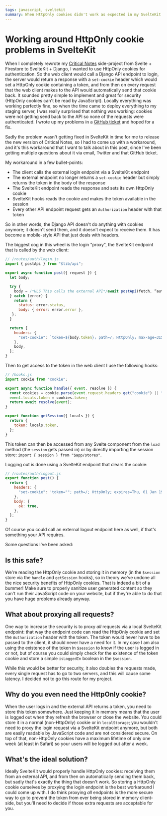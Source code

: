 ```yaml
---
tags: javascript, sveltekit
summary: When HttpOnly cookies didn't work as expected in my SvelteKit project I had to find a workaround.
---
```


# Working around HttpOnly cookie problems in SvelteKit

When I completely rewrote my [Critical Notes](https://www.critical-notes.com) side-project from Svelte + Firestore to SvelteKit + Django, I wanted to use HttpOnly cookies for authentication. So the web client would call a Django API endpoint to login, the server would return a response with a `set-cookie` header which would set a HttpOnly cookie containing a token, and from then on every request that the web client makes to the API would automatically send that cookie back. It sounded pretty simple to implement and great for security (HttpOnly cookies can't be read by JavaScript). Locally everything was working perfectly fine, so when the time came to deploy everything to my staging server, I was really surprised that nothing was working: cookies were not getting send back to the API so none of the requests were authenticated. I wrote up my problems in a [GitHub ticket](https://github.com/sveltejs/kit/issues/1198#issuecomment-932447869) and hoped for a fix.

Sadly the problem wasn't getting fixed in SvelteKit in time for me to release the new version of Critical Notes, so I had to come up with a workaround, and it's this workaround that I want to talk about in this post, since I've been getting multiple questions about it via email, Twitter and that GitHub ticket.

My workaround in a few bullet-points:

- The client calls the external login endpoint via a SvelteKit endpoint
- The external endpoint no longer returns a `set-cookie` header but simply returns the token in the body of the response
- The SvelteKit endpoint reads the response and sets its own HttpOnly cookie
- SvelteKit hooks reads the cookie and makes the token available in the session
- Every other API endpoint request gets an `Authorization` header with that token

So in other words, the Django API doesn't do anything with cookies anymore; it doesn't send them, and it doesn't expect to receive them. It has become a mobile-style API that just deals with headers.

The biggest cog in this wheel is the login "proxy", the SvelteKit endpoint that is called by the web client:

``` javascript
// /routes/auth/login.js
import { postApi } from "$lib/api";

export async function post({ request }) {
  let body;

  try {
    body = /*HLS This calls the external API*/await postApi(fetch, “auth/login", await request.json())/*HLE*/;
  } catch (error) {
    return {
      status: error.status,
      body: { error: error.error },
   };
  }

  return {
    headers: {
      "set-cookie": `token=${body.token}; path=/; HttpOnly; max-age=31536000`,
    },
    body,
  };
}
```

Then to get access to the token in the web client I use the following hooks:

``` javascript
// /hooks.js
import cookie from "cookie";

export async function handle({ event, resolve }) {
  const cookies = cookie.parse(event.request.headers.get("cookie") || "");
  event.locals.token = cookies.token;
  return await resolve(event);
}

export function getSession({ locals }) {
  return {
    token: locals.token,
  };
}
```

This token can then be accessed from any Svelte component from the `load` method (the `session` gets passed in) or by directly importing the session store: `import { session } from "$app/stores"`.

Logging out is done using a SvelteKit endpoint that clears the cookie:

``` javascript
// /routes/auth/logout.js
export function post() {
  return {
    headers: {
      "set-cookie": 'token=""; path=/; HttpOnly; expires=Thu, 01 Jan 1970 00:00:00 GMT',
    },
    body: {
      ok: true,
    },
  };
}
```

Of course you could call an external logout endpoint here as well, if that's something your API requires.

Some questions I've been asked:

## Is this safe?
We're reading the HttpOnly cookie and storing it in memory (in the `$session` store via the `handle` and `getSession` hooks), so in theory we've undone all the nice security benefits of HttpOnly cookies. That is indeed a bit of a bummer! Make sure to properly sanitize user generated content so they can't run their JavaScript code on your website, but if they're able to do that you have huge problems already anyway.

## What about proxying all requests?
One way to increase the security is to proxy *all* requests via a local SvelteKit endpoint: that way the endpoint code can read the HttpOnly cookie and set the `Authorization` header with the token. The token would never have to be passed to the client, it should never have a need for it. In my case I am also using the existence of the token in `$session` to know if the user is logged in or not, but of course you could simply check for the existence of the token cookie and store a simple `isLoggedIn` boolean in the `$session`.

While this would be better for security, it also doubles the requests made, every single request has to go to two servers, and this will cause some latency. I decided not to go this route for my project.

## Why do you even need the HttpOnly cookie?
When the user logs in and the external API returns a token, you need to store this token somewhere. Just keeping it in memory means that the user is logged out when they refresh the browser or close the website. You could store it in a normal (non-HttpOnly) cookie or in `localStorage`; you wouldn't need to proxy the login request via a SvelteKit endpoint anymore, but both are easily readable by JavaScript code and are not considered secure. On top of that, non-HttpOnly cookies have a maximum lifetime of only one week (at least in Safari) so your users will be logged out after a week.

## What's the ideal solution?
Ideally SvelteKit would properly handle HttpOnly cookies: receiving them from an external API, and from then on automatically sending them back, but sadly that's exactly the thing that doesn't work. So storing a HttpOnly cookie ourselves by proxying the login endpoint is the best workaround I could come up with. I do think proxying *all* endpoints is the more secure way to go to prevent the token from ever being stored in memory client-side, but you'll need to decide if those extra requests are acceptable for you.